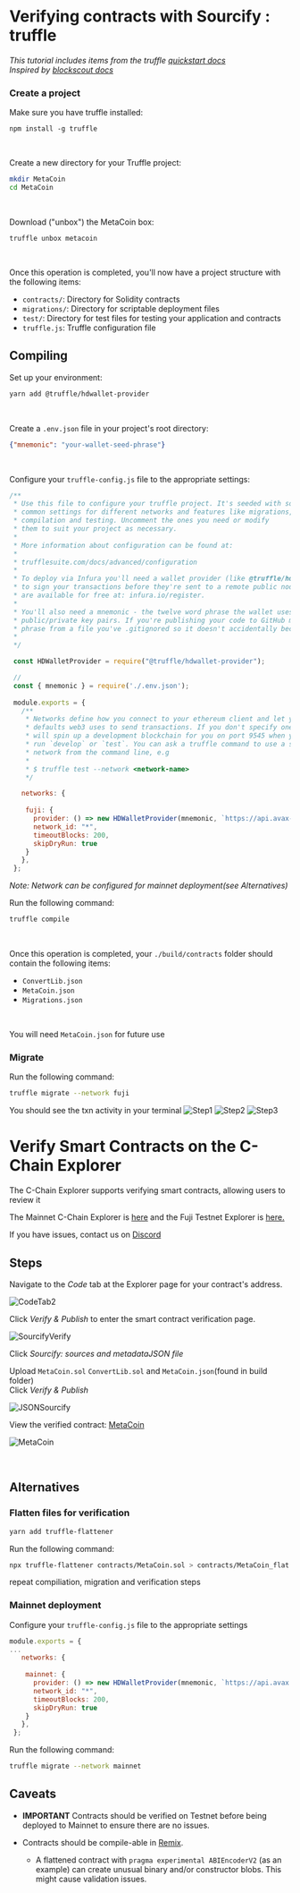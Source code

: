 # Verifying contracts with Sourcify : truffle

_This tutorial includes items from the truffle [quickstart docs](https://www.trufflesuite.com/docs/truffle/quickstart)_<br>
_Inspired by [blockscout docs](https://docs.blockscout.com/for-users/smart-contract-interaction/verifying-a-smart-contract/contracts-verification-via-sourcify)_



### Create a project

Make sure you have truffle installed:
```
npm install -g truffle
```
<br>

Create a new directory for your Truffle project:
<br>

```zsh
mkdir MetaCoin
cd MetaCoin
```
<br>

Download ("unbox") the MetaCoin box:
```
truffle unbox metacoin
```
<br>

Once this operation is completed, you'll now have a project structure with the following items:

* ``contracts/``: Directory for Solidity contracts<br>
* ``migrations/``: Directory for scriptable deployment files<br>
* ``test/``: Directory for test files for testing your application and contracts<br>
* ``truffle.js``: Truffle configuration file

## Compiling
Set up your environment:

```zsh
yarn add @truffle/hdwallet-provider
```
<br>

Create a ``.env.json`` file in your project's root directory:

```json
{"mnemonic": "your-wallet-seed-phrase"}
```
<br>

Configure your ``truffle-config.js`` file to the appropriate settings:
<br>

```js
/**
 * Use this file to configure your truffle project. It's seeded with some
 * common settings for different networks and features like migrations,
 * compilation and testing. Uncomment the ones you need or modify
 * them to suit your project as necessary.
 *
 * More information about configuration can be found at:
 *
 * trufflesuite.com/docs/advanced/configuration
 *
 * To deploy via Infura you'll need a wallet provider (like @truffle/hdwallet-provider)
 * to sign your transactions before they're sent to a remote public node. Infura accounts
 * are available for free at: infura.io/register.
 *
 * You'll also need a mnemonic - the twelve word phrase the wallet uses to generate
 * public/private key pairs. If you're publishing your code to GitHub make sure you load this
 * phrase from a file you've .gitignored so it doesn't accidentally become public.
 *
 */

 const HDWalletProvider = require("@truffle/hdwallet-provider");

 //
 const { mnemonic } = require('./.env.json');
 
 module.exports = {
   /**
    * Networks define how you connect to your ethereum client and let you set the
    * defaults web3 uses to send transactions. If you don't specify one truffle
    * will spin up a development blockchain for you on port 9545 when you
    * run `develop` or `test`. You can ask a truffle command to use a specific
    * network from the command line, e.g
    *
    * $ truffle test --network <network-name>
    */

   networks: {
 
    fuji: {
      provider: () => new HDWalletProvider(mnemonic, `https://api.avax-test.network/ext/bc/C/rpc`),
      network_id: "*",
      timeoutBlocks: 200,
      skipDryRun: true
    }
   },
 };
```
_Note: Network can be configured for mainnet deployment(see Alternatives)_ 

Run the following command:

```zsh
truffle compile
```
<br>

Once this operation is completed, your ``./build/contracts`` folder should contain the following items:
<br>

* ``ConvertLib.json`` <br>
* ``MetaCoin.json``<br>
* ``Migrations.json``<br>
<br>

You will need ``MetaCoin.json`` for future use

### Migrate

Run the following command:
```zsh
truffle migrate --network fuji
```

You should see the txn activity in your terminal
![Step1](https://user-images.githubusercontent.com/73849597/128948790-654fc0dc-25d5-4713-9058-dfc4101a8366.png)
![Step2](https://user-images.githubusercontent.com/73849597/128949004-c63d366f-3c0e-42e0-92f5-cb86da62bcba.png)
![Step3](https://user-images.githubusercontent.com/73849597/128948793-3cb1beda-00c3-47e2-ab43-7b4712b1cf1d.png)




# Verify Smart Contracts on the C-Chain Explorer

The C-Chain Explorer supports verifying smart contracts, allowing users to review it

The Mainnet C-Chain Explorer is [here](https://cchain.explorer.avax.network/) and the Fuji Testnet Explorer is [here.](https://cchain.explorer.avax-test.network/)

If you have issues, contact us on [Discord](https://chat.avalabs.org)

## Steps

Navigate to the _Code_ tab at the Explorer page for your contract's address.

![CodeTab2](https://user-images.githubusercontent.com/73849597/128950386-35d89fe5-c61f-41b0-badf-87a487bf422c.png)


Click _Verify & Publish_ to enter the smart contract verification page.

![SourcifyVerify](https://user-images.githubusercontent.com/73849597/128950515-cc74c92f-6da3-485f-bb7f-a033eb59bd2e.png)


Click _Sourcify: sources and metadataJSON file_

Upload ``MetaCoin.sol`` ``ConvertLib.sol`` and ``MetaCoin.json``(found in build folder)
<br>
Click _Verify & Publish_

![JSONSourcify](https://user-images.githubusercontent.com/73849597/128950634-55bdd46e-885b-437e-84d2-534bd1801df0.png)

View the verified contract: [MetaCoin](https://cchain.explorer.avax-test.network/address/0xf1201EA651Ed5F968920c8bC62Fd76ea4CBfd9C2/contracts)

![MetaCoin](https://user-images.githubusercontent.com/73849597/128950810-b1b5c280-267b-47ce-9922-edd36a157cd6.png)


<br>

## Alternatives

### Flatten files for verification
```zsh
yarn add truffle-flattener
```

Run the following command:

```zsh
npx truffle-flattener contracts/MetaCoin.sol > contracts/MetaCoin_flat.sol
```

repeat compiliation, migration and verification steps <br>

### Mainnet deployment

Configure your ``truffle-config.js`` file to the appropriate settings<br>

```js
module.exports = {
...
   networks: {
 
    mainnet: {
      provider: () => new HDWalletProvider(mnemonic, `https://api.avax.network/ext/bc/C/rpc`),
      network_id: "*",
      timeoutBlocks: 200,
      skipDryRun: true
    }
   },
 };
```
Run the following command:
```zsh
truffle migrate --network mainnet
```

## Caveats

 * **IMPORTANT** Contracts should be verified on Testnet before being deployed to Mainnet to ensure there are no issues.

* Contracts should be compile-able in [Remix](https://remix.ethereum.org).
  * A flattened contract with `pragma experimental ABIEncoderV2` \(as an example\) can create unusual binary and/or constructor blobs.  This might cause validation issues.
